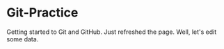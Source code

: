 # Git-Practice
Getting started to Git and GitHub.
Just refreshed the page.
Well, let's edit some data.